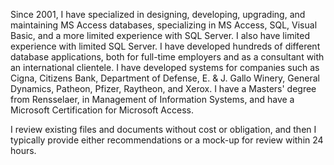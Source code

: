 Since 2001, I have specialized in designing, developing, upgrading, and maintaining MS Access databases, specializing in MS Access, SQL, Visual Basic, and a more limited experience with SQL Server. I also have limited experience with limited SQL Server. I have developed hundreds of different database applications, both for full-time employers and as a consultant with an international clientele. I have developed systems for companies such as Cigna, Citizens Bank, Department of Defense, E. & J. Gallo Winery, General Dynamics, Patheon, Pfizer, Raytheon, and Xerox. I have a Masters' degree from Rensselaer, in Management of Information Systems, and have a Microsoft Certification for Microsoft Access.

I review existing files and documents without cost or obligation, and then I typically provide either recommendations or a mock-up for review within 24 hours.  

